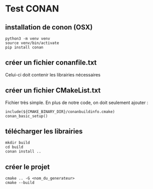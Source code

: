 # Test CONAN

## installation de conon (OSX) 

    python3 -m venv venv
    source venv/bin/activate
    pip install conan

## créer un fichier conanfile.txt

Celui-ci doit contenir les librairies nécessaires

## créer un fichier CMakeList.txt

Fichier très simple. En plus de notre code, on doit seulement ajouter :

    include(${CMAKE_BINARY_DIR}/conanbuildinfo.cmake)
    conan_basic_setup()

## télécharger les librairies

    mkdir build
    cd build
    conan install ..

## créer le projet

    cmake .. -G <nom_du_generateur>
    cmake --build


